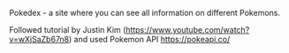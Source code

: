 Pokedex - a site where you can see all information on different Pokemons. 

Followed tutorial by Justin Kim (https://www.youtube.com/watch?v=wXjSaZb67n8) and used Pokemon API https://pokeapi.co/